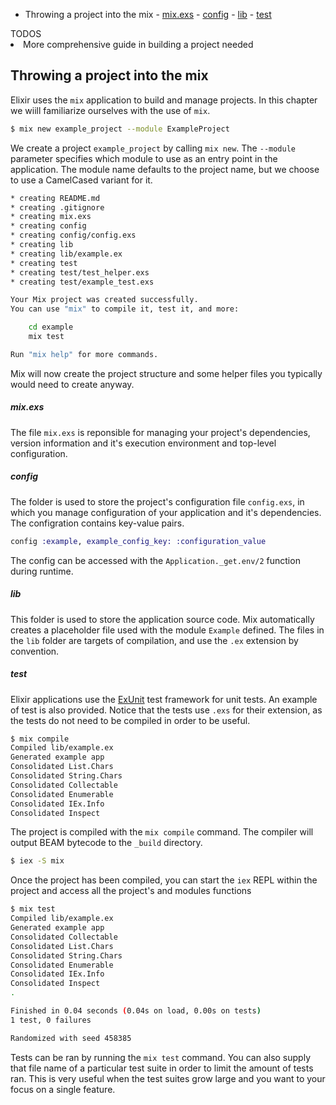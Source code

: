 [lambda]: img/lambda.png

<!-- TOC -->

- [<a name="building_applications"></a>Throwing a project into the mix](#a-namebuilding_applicationsathrowing-a-project-into-the-mix)
      - [mix.exs](#mixexs)
      - [config](#config)
      - [lib](#lib)
      - [test](#test)

<!-- /TOC -->

<div class="warning">
  <span>TODOS</span
  <ul>
    <li>More comprehensive guide in building a project needed </li>
  </ul>
</div>

## <a name="building_applications"></a>Throwing a project into the mix
Elixir uses the `mix` application to build and manage projects. In this chapter we wiill familiarize ourselves with the use of `mix`.

```bash
$ mix new example_project --module ExampleProject
```

We create a project `example_project` by calling `mix new`. The `--module` parameter specifies which module to use as an entry point in the application. The module name defaults to the project name, but we choose to use a CamelCased variant for it.

```bash
* creating README.md
* creating .gitignore
* creating mix.exs
* creating config
* creating config/config.exs
* creating lib
* creating lib/example.ex
* creating test
* creating test/test_helper.exs
* creating test/example_test.exs

Your Mix project was created successfully.
You can use "mix" to compile it, test it, and more:

    cd example
    mix test

Run "mix help" for more commands.
```
Mix will now create the project structure and some helper files you typically would need to create anyway.

##### mix.exs
The file `mix.exs` is reponsible for managing your project's dependencies, version information and it's execution environment and top-level configuration.

##### config
The folder is used to store the project's configuration file `config.exs`, in which you manage configuration of your application and it's dependencies. The configration contains key-value pairs.

```elixir
config :example, example_config_key: :configuration_value
```

The config can be accessed with the `Application._get.env/2` function during runtime.

##### lib
This folder is used to store the application source code. Mix automatically creates a placeholder file used with the module `Example` defined. The files in the `lib` folder are targets of compilation, and use the `.ex` extension by convention.

##### test
Elixir applications use the [ExUnit](http://elixir-lang.org/docs/stable/ex_unit/ExUnit.html) test framework for unit tests. An example of test is also provided. Notice that the tests use `.exs` for their extension, as the tests do not need to be compiled in order to be useful.

```bash
$ mix compile
Compiled lib/example.ex
Generated example app
Consolidated List.Chars
Consolidated String.Chars
Consolidated Collectable
Consolidated Enumerable
Consolidated IEx.Info
Consolidated Inspect
```
The project is compiled with the `mix compile` command. The compiler will output BEAM bytecode to the `_build` directory.

```bash
$ iex -S mix
```

Once the project has been compiled, you can start the `iex` REPL within the project and access all the project's and modules functions

```bash
$ mix test
Compiled lib/example.ex
Generated example app
Consolidated Collectable
Consolidated List.Chars
Consolidated String.Chars
Consolidated Enumerable
Consolidated IEx.Info
Consolidated Inspect
.

Finished in 0.04 seconds (0.04s on load, 0.00s on tests)
1 test, 0 failures

Randomized with seed 458385
```

Tests can be ran by running the `mix test` command. You can also supply that file name of a particular test suite in order to limit the amount of tests ran. This is very useful when the test suites grow large and you want to your focus on a single feature.